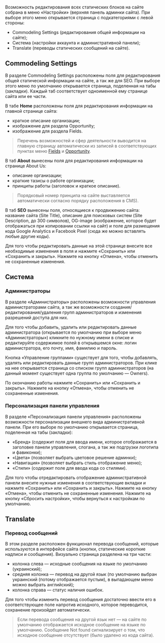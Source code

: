 Возможность редактирования всех статических блоков на сайте собрана в меню «Настройки» (верхняя панель админки сайта). При выборе этого меню открывается страница с подкатегориями с левой стороны:

- Commodeling Settings (редактирования общей информации на сайте);
- Система (настройки аккаунта и административной панели);
- Translate (переводы статических сообщений на сайте).

## Commodeling Settings

В разделе Commodeling Settings расположены поля для редактирования общей статической информации на сайте, а так же для SEO. При выборе этого меню по умолчанию открывается страница, поделенная на табы (закладки). Каждый таб соответствует одноименной ему странице сайта или ее части. 

В табе **Home** расположены поля для редактирования информации на главной странице сайта:
- краткое описание организации;
- изображение для раздела Opportunity;
- изображение для раздела Fields.

> Перечень возможностей и сфер деятельности выводится на главную страницу автоматически из записей в соответствующих пунктах меню [Fields](fields.md) и [Opportunity](opportunity.md).

В таб **About** вынесены поля для редактирования информации на странице About Us:
- описание организации;
- краткие тазисы о работе организации;
- принципы работы (заголовок и краткое описание).

> Порядковый номер принципа на сайте выставляется автоматически согласно порядку расположения в CMS).

В таб **SEO** вынесены поля, относящиеся к продвижению сайта: название сайта (Site Title), описание для поисковых систем (Site Description, до 300 символов), OG-image (изображение, которое будет отображаться при копировании ссылки на сайт) и поле для размещения кода Google Analytics и Facebook Pixel (сюда же можно вставлять любые другие коды).

Для того чтобы редактировать данные на этой странице внесите все необходимые изменения в поля и нажмите «Сохранить» или «Сохранить и закрыть». Нажмите на кнопку «Отмена», чтобы отменить не сохраненные изменения.

## Система

### Администраторы

В разделе «Администраторы» расположены возможности управления администраторами сайта, а так же возможности создания/редактирования/удаления групп администраторов и изменения разрешений доступа для них.

Для того чтобы добавить, удалить или редактировать данные администратора (открывается по умолчанию при выборе меню «Администраторы») кликните по нужному имени в списке и редактируйте содержимое полей в открывшемся окне: логин администратора, его почту, имя, фамилию и пароль. 

Кнопка «Управление группами» существует для того, чтобы добавлять, удалять или редактировать данные групп администраторов. При клике на нее открывается страница со списком групп администраторов (на данный момент существует одна группа по умолчанию — Owners). 

По окончанию работы нажмите «Сохранить» или «Сохранить и закрыть». Нажмите на кнопку «Отмена», чтобы отменить не сохраненные изменения.

### Персонализация панели управления

В разделе «Персонализация панели управления» расположены возможности персонализации внешнего вида административной панели. При его выборе по умолчанию открывается страница, поделенная на табы (закладки):
- «Бренд» (содержит поля для ввода имени, которое отображается в заголовке панели управления, слогана, а так же подгрузки логотипа и фавиконки);
- «Цвета» (позволяет выбрать цветовое решение админки);
- «Навигация» (позволяет выбрать стиль отображение меню);
- «Стили» (содержит поле для ввода кода со стилями).

Для того чтобы отредактировать отображение административной панели внесите нужные изменения в соответствующие вкладки и нажмите «Сохранить» или «Сохранить и закрыть». Нажмите на кнопку «Отмена», чтобы отменить не сохраненные изменения. Нажмите на кнопку «Сбросить настройки», чтобы вернуться к настройкам по умолчанию.

## Translate
### Перевод сообщений

В этом разделе расположен функционал перевода сообщений, которые используются в интерфейсе сайта (кнопки, статические короткие надписи и сообщения). Визуально страница разделена на три части: 
- колонка слева — исходные сообщения на языке по умолчанию (украинский);
- средняя колонка — перевод на другой язык (по умолчанию выбран украинский (потому отображается пустым), в выпадающем меню можно выбрать английский);
- колонка справа — статус наличия ошибок.

Для того чтобы изменить перевод сообщения достаточно ввести его в соответствующее поле напротив исходного, которое переводится, сохранение произойдет автоматически.

> Если перевода сообщения на другой язык нет — на сайте по умолчанию отображается исходное сообщение на языке по умолчанию. Сообщение Not found сигнализирует о том, что исходное сообщение отсутствует (было удалено из кода сайта).

 

